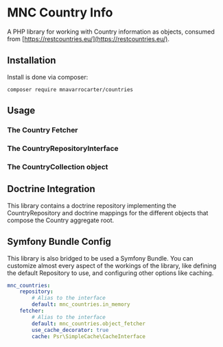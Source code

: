 MNC Country Info
================

A PHP library for working with Country information as objects, consumed from
[https://restcountries.eu/](https://restcountries.eu/).

## Installation

Install is done via composer:

    composer require mnavarrocarter/countries

## Usage

### The Country Fetcher


### The CountryRepositoryInterface

### The CountryCollection object

## Doctrine Integration

This library contains a doctrine repository implementing the CountryRepository and
doctrine mappings for the different objects that compose the Country aggregate root.

## Symfony Bundle Config

This library is also bridged to be used a Symfony Bundle. You can customize almost every
aspect of the workings of the library, like defining the default Repository to use,
and configuring other options like caching.

```yaml
mnc_countries:
    repository:
        # Alias to the interface
        default: mnc_countries.in_memory
    fetcher:
        # Alias to the interface
        default: mnc_countries.object_fetcher
        use_cache_decorator: true
        cache: Psr\SimpleCache\CacheInterface
```